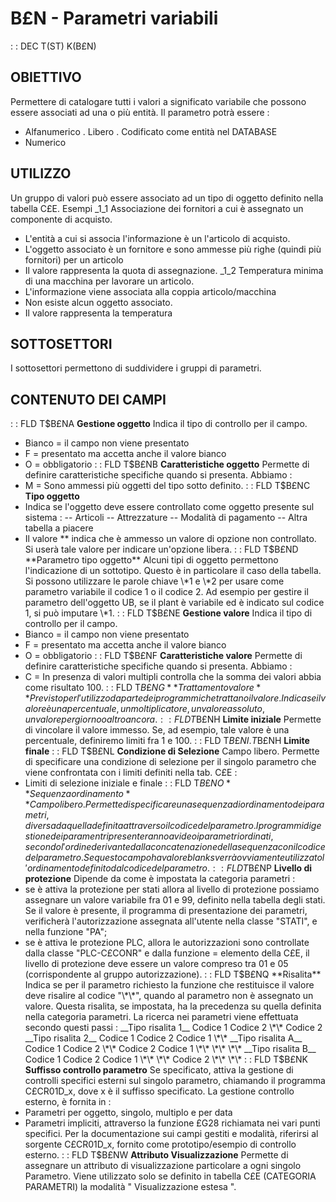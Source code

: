 # B£N - Parametri variabili
 :  : DEC T(ST) K(B£N)
## OBIETTIVO
Permettere di catalogare tutti i valori a significato variabile che possono essere associati ad una o più entità.
Il parametro potrà essere : 
-    Alfanumerico
.    Libero
.    Codificato come entità nel DATABASE
-    Numerico
## UTILIZZO
Un gruppo di valori può essere associato ad un tipo di oggetto definito nella tabella C£E.
Esempi
_1_1   Associazione dei fornitori a cui è assegnato un componente di acquisto.
-    L'entità a cui si associa l'informazione è un l'articolo di acquisto.
-    L'oggetto associato è un fornitore e sono ammesse più righe (quindi più fornitori) per un articolo
-    Il valore rappresenta la quota di assegnazione.
_1_2   Temperatura minima di una macchina per lavorare un articolo.
-    L'informazione viene associata alla coppia articolo/macchina
-    Non esiste alcun oggetto associato.
-    Il valore rappresenta la temperatura
## SOTTOSETTORI
I sottosettori permettono di suddividere i gruppi di parametri.
## CONTENUTO DEI CAMPI
 :  : FLD T$B£NA **Gestione oggetto**
Indica il tipo di controllo per il campo.
-    Bianco    = il campo non viene presentato
-    F         = presentato ma accetta anche il valore bianco
-    O         = obbligatorio
 :  : FLD T$B£NB **Caratteristiche oggetto**
Permette di definire caratteristiche specifiche quando si presenta. Abbiamo : 
-    M         = Sono ammessi più oggetti del tipo sotto definito.
 :  : FLD T$B£NC **Tipo oggetto**
-    Indica se l'oggetto deve essere controllato come oggetto presente sul sistema : 
--    Articoli
--    Attrezzature
--    Modalità di pagamento
--    Altra tabella a piacere
-    Il valore \*\* indica che è ammesso un valore di opzione non controllato. Si userà tale valore per indicare un'opzione libera.
 :  : FLD T$B£ND **Parametro tipo oggetto**
Alcuni tipi di oggetto permettono l'indicazione di un sottotipo.
Questo è in particolare il caso della tabella.
Si possono utilizzare le parole chiave \*1 e \*2 per usare come parametro variabile il codice 1 o il codice 2. Ad esempio per gestire il parametro dell'oggetto UB, se il plant è variabile ed è indicato sul codice 1, si può imputare \*1.
 :  : FLD T$B£NE **Gestione valore**
Indica il tipo di controllo per il campo.
-    Bianco    = il campo non viene presentato
-    F         = presentato ma accetta anche il valore bianco
-    O         = obbligatorio
 :  : FLD T$B£NF **Caratteristiche valore**
Permette di definire caratteristiche specifiche quando si presenta. Abbiamo : 
-    C         = In presenza di valori multipli controlla che la somma dei valori abbia come risultato 100.
 :  : FLD T$B£NG **Trattamento valore**
Previsto per l'utilizzo da parte dei programmi che trattano il valore. Indica se il valore è una percentuale, un moltiplicatore, un valore assoluto, un valore per giorno o altro ancora.
 :  : FLD T$B£NH **Limite iniziale**
Permette di vincolare il valore immesso. Se, ad esempio, tale valore è una percentuale, definiremo limiti fra 1 e 100.
 :  : FLD T$B£NI.T$B£NH **Limite finale**
 :  : FLD T$B£NL **Condizione di Selezione**
Campo libero. Permette di specificare una condizione di selezione per il singolo parametro che viene confrontata con i limiti definiti nella tab. C£E  : 
- Limiti di selezione iniziale e finale
 :  : FLD T$B£NO **Sequenza ordinamento**
Campo libero. Permette di specificare una sequenza di ordinamento dei parametri, diversa da quella definita attraverso il codice del parametro. I programmi di gestione dei paramentri presenteranno a video i parametri ordinati, secondo l'ordine derivante dalla concatenazione della sequenza con il codice del parametro. Se questo campo ha valore blanks verrà ovviamente utilizzato l'ordinamento definito dal codice del parametro.
 :  : FLD T$B£NP **Livello di protezione**
Dipende da come è impostata la categoria parametri : 
-  se è attiva la protezione per stati allora al livello di protezione possiamo assegnare un valore variabile fra 01 e 99, definito nella tabella degli stati.
Se il valore è presente, il programma di presentazione dei parametri, verificherà l'autorizzazione assegnata all'utente nella classe "STATI", e nella funzione "PA";
-  se è attiva le protezione PLC, allora le autorizzazioni sono controllate dalla classe "PLC-C£CONR" e dalla funzione = elemento della C£E, il livello di protezione deve essere un valore compreso tra 01 e 05 (corrispondente al gruppo autorizzazione).
 :  : FLD T$B£NQ **Risalita**
Indica se per il parametro richiesto la funzione che restituisce il valore deve risalire al codice "\*\*", quando al parametro non è assegnato un valore.
Questa risalita, se impostata, ha la precedenza su quella definita nella categoria parametri.
La ricerca nei parametri viene effettuata secondo questi passi : 
__Tipo risalita 1__
 Codice 1       Codice 2
 \*\*           Codice 2
__Tipo risalita 2__
 Codice 1       Codice 2
 Codice 1         \*\*
__Tipo risalita A__
 Codice 1       Codice 2
 \*\*           Codice 2
 Codice 1         \*\*
 \*\*             \*\*
__Tipo risalita B__
 Codice 1       Codice 2
 Codice 1         \*\*
 \*\*           Codice 2
 \*\*             \*\*
 :  : FLD T$B£NK **Suffisso controllo parametro**
Se specificato, attiva la gestione di controlli specifici esterni sul singolo parametro, chiamando il programma C£CR01D_x, dove x è il suffisso specificato.
La gestione controllo esterno, è fornita in : 
-    Parametri per oggetto, singolo, multiplo e per data
-    Parametri impliciti, attraverso la funzione £G28 richiamata nei vari punti specifici.
Per la documentazione sui campi gestiti e modalità, riferirsi al sorgente C£CR01D_x, fornito come prototipo/esempio di controllo esterno.
 :  : FLD T$B£NW **Attributo Visualizzazione**
Permette di assegnare un attributo di visualizzazione particolare a ogni singolo Parametro.
Viene utilizzato solo se definito in tabella C£E (CATEGORIA PARAMETRI) la modalità " Visualizzazione estesa ".

